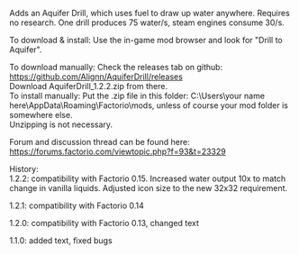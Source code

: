 Adds an Aquifer Drill, which uses fuel to draw up water anywhere. Requires no research. One drill produces 75 water/s, steam engines consume 30/s.

To download & install: Use the in-game mod browser and look for "Drill to Aquifer".

To download manually: Check the releases tab on github: https://github.com/Alignn/AquiferDrill/releases  
Download AquiferDrill_1.2.2.zip from there.  
To install manually: Put the .zip file in this folder: C:\Users\your name here\AppData\Roaming\Factorio\mods, unless of course your mod folder is somewhere else.  
Unzipping is not necessary.

Forum and discussion thread can be found here: https://forums.factorio.com/viewtopic.php?f=93&t=23329

History:  
1.2.2: compatibility with Factorio 0.15. Increased water output 10x to match change in vanilla liquids. Adjusted icon size to the new 32x32 requirement.

1.2.1: compatibility with Factorio 0.14

1.2.0: compatibility with Factorio 0.13, changed text

1.1.0: added text, fixed bugs